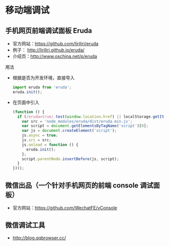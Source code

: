 # 移动端调试

## 手机网页前端调试面板 Eruda

* 官方网站：<https://github.com/liriliri/eruda>
* 例子： <http://liriliri.github.io/eruda/>
* 介绍页：<http://www.oschina.net/p/eruda>

用法

* 根据是否为开发环境，直接导入

  ```javascript
  import eruda from 'eruda';
  eruda.init();
  ```

* 在页面中引入

  ```javascript
  (function () {
    if (/eruda=true/.test(window.location.href) || localStorage.getItem('active-eruda') === 'true'){
      var src = 'node_modules/eruda/dist/eruda.min.js';
      var script = document.getElementsByTagName('script')[0];
      var js = document.createElement('script');
      js.async = true;
      js.src = src;
      js.onload = function () {
        eruda.init();
      };
      script.parentNode.insertBefore(js, script);
    }
  })();
  ```

## 微信出品（一个针对手机网页的前端 console 调试面板）

* 官方网站：<https://github.com/WechatFE/vConsole>

## 微信调试工具

* <http://blog.qqbrowser.cc/>
